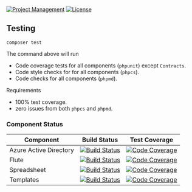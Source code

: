 [![Project Management](https://img.shields.io/badge/project-management-blue.svg)](https://waffle.io/niftycorner/limoncello-php-packages)
[![License](https://img.shields.io/github/license/niftycorner/limoncello-php-packages.svg)](https://packagist.org/packages/niftycorner/limoncello-php-packages)

## Testing

```
composer test
```

The command above will run

- Code coverage tests for all components (`phpunit`) except `Contracts`.
- Code style checks for for all components (`phpcs`).
- Code checks for all components (`phpmd`).

Requirements

- 100% test coverage.
- zero issues from both `phpcs` and `phpmd`.

### Component Status

| Component                     | Build Status  | Test Coverage  |
| ------------------------------|:-------------:| :-------------:|
| Azure Active Directory        | [![Build Status](https://travis-ci.org/niftycorner/limoncello-php-azure-ad.svg?branch=master)](https://travis-ci.org/niftycorner/limoncello-php-azure-ad) | [![Code Coverage](https://scrutinizer-ci.com/g/niftycorner/limoncello-php-azure-ad/badges/coverage.png?b=master)](https://scrutinizer-ci.com/g/niftycorner/limoncello-php-azure-ad/?branch=master) |
| Flute                         | [![Build Status](https://travis-ci.org/niftycorner/limoncello-php-flute.svg?branch=master)](https://travis-ci.org/niftycorner/limoncello-php-flute) | [![Code Coverage](https://scrutinizer-ci.com/g/niftycorner/limoncello-php-flute/badges/coverage.png?b=master)](https://scrutinizer-ci.com/g/niftycorner/limoncello-php-flute/?branch=master) |
| Spreadsheet                   | [![Build Status](https://travis-ci.org/niftycorner/limoncello-php-spreadsheet.svg?branch=master)](https://travis-ci.org/niftycorner/limoncello-php-spreadsheet) | [![Code Coverage](https://scrutinizer-ci.com/g/niftycorner/limoncello-php-spreadsheet/badges/coverage.png?b=master)](https://scrutinizer-ci.com/g/niftycorner/limoncello-php-spreadsheet/?branch=master) |
| Templates                     | [![Build Status](https://travis-ci.org/niftycorner/limoncello-php-templates.svg?branch=master)](https://travis-ci.org/niftycorner/limoncello-php-templates) | [![Code Coverage](https://scrutinizer-ci.com/g/niftycorner/limoncello-php-templates/badges/coverage.png?b=master)](https://scrutinizer-ci.com/g/niftycorner/limoncello-php-templates/?branch=master) |

